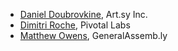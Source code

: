 * [Daniel Doubrovkine](http://github.com/dblock), Art.sy Inc.
* [Dimitri Roche](http://github.com/dimroc), Pivotal Labs
* [Matthew Owens](mailto:mowens@generalassemb.ly), GeneralAssemb.ly


